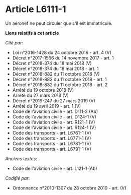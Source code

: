 # Article L6111-1

Un aéronef ne peut circuler que s'il est immatriculé.

**Liens relatifs à cet article**

_Cité par_:

  - Loi n°2016-1428 du 24 octobre 2016 - art. 4 (V)
  - Décret n°2017-1566 du 14 novembre 2017 - art. 1
  - Décret n°2018-374 du 18 mai 2018 (V)
  - Décret n°2018-374 du 18 mai 2018 - art. 1
  - Décret n°2018-882 du 11 octobre 2018 (V)
  - Décret n°2018-882 du 11 octobre 2018 - art. 1
  - Décret n°2018-882 du 11 octobre 2018 - art. 2
  - Arrêté du 19 octobre 2018 (V)
  - Arrêté du 27 mars 2019 (V)
  - Décret n°2019-247 du 27 mars 2019 (V)
  - Arrêté du 19 avril 2019 - art. 1 (V)
  - Code de l'aviation civile - art. D111-2 (Ab)
  - Code de l'aviation civile - art. D124-1 (V)
  - Code de l'aviation civile - art. R121-1 (V)
  - Code de l'aviation civile - art. R124-1 (V)
  - Code des transports - art. L6761-1 (V)
  - Code des transports - art. L6771-1 (V)
  - Code des transports - art. L6781-1 (V)
  - Code des transports - art. L6791-1 (V)

_Anciens textes_:

  - Code de l'aviation civile - art. L121-1 (Ab)

_Codifié par_:

  - Ordonnance n°2010-1307 du 28 octobre 2010 - art. (V)
